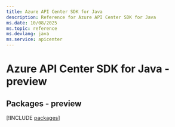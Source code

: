 ```yaml
---
title: Azure API Center SDK for Java
description: Reference for Azure API Center SDK for Java
ms.date: 10/08/2025
ms.topic: reference
ms.devlang: java
ms.service: apicenter
---
```

# Azure API Center SDK for Java - preview
## Packages - preview
[!INCLUDE [packages](api-center-index.md)]